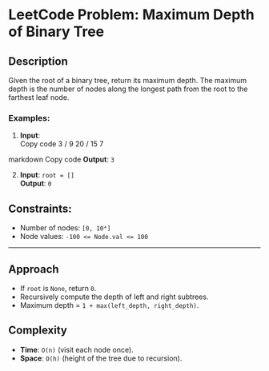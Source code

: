 # LeetCode Problem: Maximum Depth of Binary Tree

## Description
Given the root of a binary tree, return its maximum depth. The maximum depth is the number of nodes along the longest path from the root to the farthest leaf node.

### Examples:
1. **Input**:  
Copy code
3
/
9 20 /
15 7

markdown
Copy code
   **Output**: `3`

2. **Input**: `root = []`  
   **Output**: `0`

## Constraints:
- Number of nodes: `[0, 10⁴]`
- Node values: `-100 <= Node.val <= 100`

---

## Approach
- If `root` is `None`, return `0`.
- Recursively compute the depth of left and right subtrees.
- Maximum depth = `1 + max(left_depth, right_depth)`.

## Complexity
- **Time**: `O(n)` (visit each node once).
- **Space**: `O(h)` (height of the tree due to recursion).